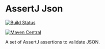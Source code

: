 # AssertJ Json

[![Build Status](https://travis-ci.org/revinate/assertj-json.svg?branch=master)](https://travis-ci.org/revinate/assertj-json)

[![Maven Central](https://maven-badges.herokuapp.com/maven-central/com.revinate/assertj-json/badge.svg)](https://maven-badges.herokuapp.com/maven-central/com.revinate/assertj-json)

A set of AssertJ assertions to validate JSON.
